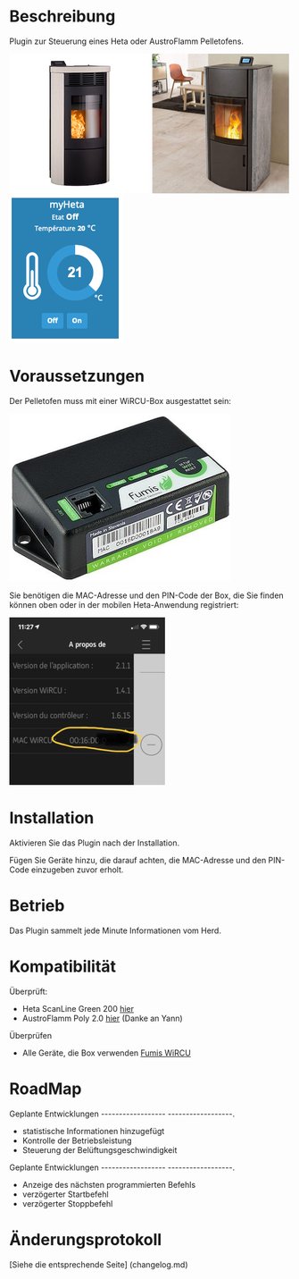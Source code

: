 Beschreibung
============

Plugin zur Steuerung eines Heta oder AustroFlamm Pelletofens.

![ScanLine Green 200](../Assets/Images/Heta-Scanline-Green-200.jpg) ![AUSTROFLAMM Poly 2.0](../Assets/Images/Austroflamm-Polly-2.jpg) ![Widget](../assets/images/WidgetHeta.png)

Voraussetzungen
=========

Der Pelletofen muss mit einer WiRCU-Box ausgestattet sein:

![Fumis WiRCU](../Assets/Images/WiRCU.jpg "WiRCU")

Sie benötigen die MAC-Adresse und den PIN-Code der Box, die Sie finden können
oben oder in der mobilen Heta-Anwendung registriert:

![Mac-Adresse](../Assets/Images/HetaAppMac.jpg "Heta Mobile App")

Installation
=============

Aktivieren Sie das Plugin nach der Installation.

Fügen Sie Geräte hinzu, die darauf achten, die MAC-Adresse und den PIN-Code einzugeben
zuvor erholt.

Betrieb
===============

Das Plugin sammelt jede Minute Informationen vom Herd.

Kompatibilität
==============

Überprüft:
- Heta ScanLine Green 200 [hier](https://heta.dk/en/product/scan-line-green-200/)
- AustroFlamm Poly 2.0 [hier](https://www.austroflamm.com/fr/geraet/polly-2-0/) (Danke an Yann)

Überprüfen
- Alle Geräte, die Box verwenden [Fumis WiRCU](http://www.fumis.si/en/wircu-connection-guide)

RoadMap
========

Geplante Entwicklungen
------------------ ------------------.
- statistische Informationen hinzugefügt
- Kontrolle der Betriebsleistung
- Steuerung der Belüftungsgeschwindigkeit


Geplante Entwicklungen
------------------ ------------------.
- Anzeige des nächsten programmierten Befehls
- verzögerter Startbefehl
- verzögerter Stoppbefehl


Änderungsprotokoll
=========
[Siehe die entsprechende Seite] (changelog.md)